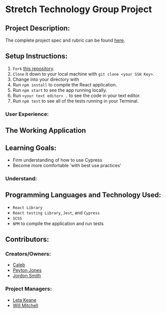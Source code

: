 # Stretch Technology Group Project 

## Project Description:


The complete project spec and rubric can be found [here]().

## Setup Instructions:
  1. `Fork` [this repository](https://github.com/peytonjo/Dad-Jokes).
  1. `Clone` it down to your local machine with `git clone <your SSH Key>`.
  1. Change into your directory with 
  1. Run `npm install` to compile the React application.
  1. Run `npm start` to see the app running locally.
  1. Run `<your text editor> .` to see the code in your text editor.
  1. Run `npm test` to see all of the tests running in your Terminal.

### User Experience:
 
  
## The Working Application


## Learning Goals:
* Firm understanding of how to use Cypress 
* Become more comfortable 'with best use practices'

### Understand:

  
## Programming Languages and Technology Used:
* `React Library` 
* `React testing Library`, `Jest`, and `Cypress`
* `SCSS`
* `NPM` to compile the application and run tests

## Contributors:
### Creators/Owners:
* [Caleb](https://github.com/)
* [Peyton Jones](https://github.com/peytonjo)
* [Jordon Smith](https://github.com/jdxsmith)
### Project Managers:
* [Leta Keane](https://github.com/letakeane)
* [Will Mitchell](https://github.com/wvmitchell)
